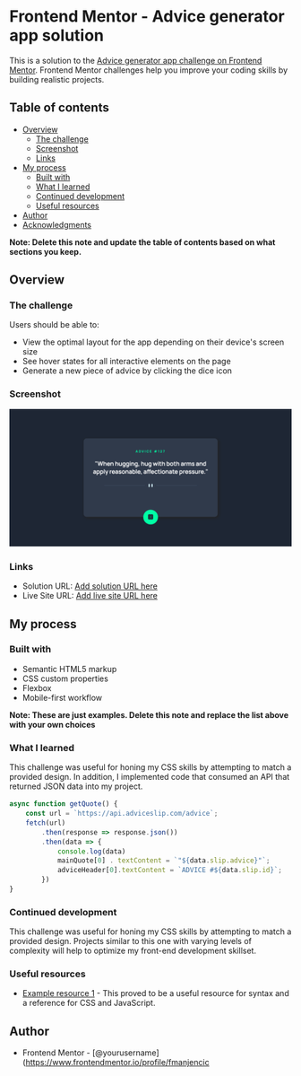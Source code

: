 # Frontend Mentor - Advice generator app solution

This is a solution to the [Advice generator app challenge on Frontend Mentor](https://www.frontendmentor.io/challenges/advice-generator-app-QdUG-13db). Frontend Mentor challenges help you improve your coding skills by building realistic projects.

## Table of contents

- [Overview](#overview)
  - [The challenge](#the-challenge)
  - [Screenshot](#screenshot)
  - [Links](#links)
- [My process](#my-process)
  - [Built with](#built-with)
  - [What I learned](#what-i-learned)
  - [Continued development](#continued-development)
  - [Useful resources](#useful-resources)
- [Author](#author)
- [Acknowledgments](#acknowledgments)

**Note: Delete this note and update the table of contents based on what sections you keep.**

## Overview

### The challenge

Users should be able to:

- View the optimal layout for the app depending on their device's screen size
- See hover states for all interactive elements on the page
- Generate a new piece of advice by clicking the dice icon

### Screenshot

![](./images/screenshot.jpg)



### Links

- Solution URL: [Add solution URL here](https://github.com/fmanjencic/Advice-Generator-App)
- Live Site URL: [Add live site URL here](https://your-live-site-url.com)

## My process

### Built with

- Semantic HTML5 markup
- CSS custom properties
- Flexbox
- Mobile-first workflow

**Note: These are just examples. Delete this note and replace the list above with your own choices**

### What I learned

This challenge was useful for honing my CSS skills by attempting to match a provided design. In addition, I implemented code that consumed an API that returned JSON data into my project. 


```js
async function getQuote() {
    const url = `https://api.adviceslip.com/advice`;
    fetch(url)
        .then(response => response.json())
        .then(data => {
            console.log(data)
            mainQuote[0] . textContent = `"${data.slip.advice}"`;
            adviceHeader[0].textContent = `ADVICE #${data.slip.id}`;
        })
}
```


### Continued development

This challenge was useful for honing my CSS skills by attempting to match a provided design. Projects similar to this one with varying levels of complexity will help to optimize my front-end development skillset. 

### Useful resources

- [Example resource 1](https://www.w3schools.com) - This proved to be a useful resource for syntax and a reference for CSS and JavaScript. 

## Author

- Frontend Mentor - [@yourusername](https://www.frontendmentor.io/profile/fmanjencic



